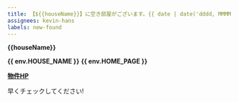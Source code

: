 ```yaml
---
title: 【${{houseName}}】に空き部屋がございます。{{ date | date('dddd, MMMM Do') }}
assignees: kevin-hans
labels: new-found
---
```


**{{houseName}}**

**{{ env.HOUSE_NAME }}**
**{{ env.HOME_PAGE }}**

[**物件HP**](${{homePage}})


早くチェックしてください!
